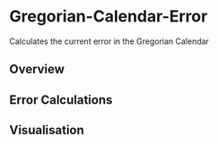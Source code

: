 # Gregorian-Calendar-Error
Calculates the current error in the Gregorian Calendar

## Overview

## Error Calculations

## Visualisation